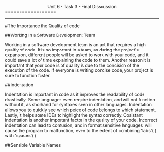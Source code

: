 <center>Unit 6 - Task 3 - Final Disscussion</center>
==================

-----------

#The Importance the Quality of code

##Working in a Software Development Team

Working in a software development team is an act that requires a high qualtiy of code. It is so important in a team, as during the project's expansion, different people will be asked to work with your code, and it could save a lot of time explaining the code to them. Another reason it is important that your code is of quality is due to the concision of the execution of the code. If everyone is writing concise code, your project is sure to function faster.

##Indentation

Indentation is important in code as it improves the readability of code drastically. Some languages even require indentation, and will not function without it, as shorhand for syntaxes seen in other languages. Indentation allows you to quickly see which peice of code belongs to which statement. Lastly, it helps some IDEs to highlight the syntax correctly.
Cosistant indentation is another important factor in the quality of your code. Incorrect indentation can lead to confusion, and in format sensitive languages, will cause the program to malfunction, even to the extent of combining 'tabs'( ) with 'spaces'( )

##Sensible Variable Names
